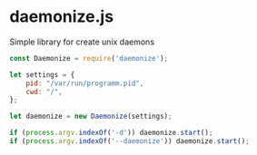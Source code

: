 # daemonize.js
Simple library for create unix daemons

```javascript
const Daemonize = require('daemonize');

let settings = {
    pid: "/var/run/programm.pid",
    cwd: "/",
};

let daemonize = new Daemonize(settings);

if (process.argv.indexOf('-d')) daemonize.start();
if (process.argv.indexOf('--daemonize')) daemonize.start();
```
